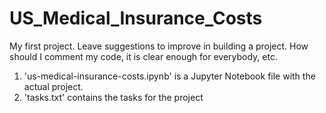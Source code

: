 # US_Medical_Insurance_Costs

My first project. Leave suggestions to improve in building a project. How should I comment my code, it is clear enough for everybody, etc.

1. 'us-medical-insurance-costs.ipynb' is a Jupyter Notebook file with the actual project.
2. 'tasks.txt' contains the tasks for the project
